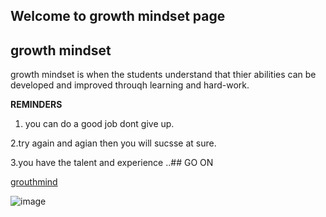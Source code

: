 ## Welcome to growth mindset page
## growth mindset

growth mindset is when the students understand that thier abilities can be developed and improved throuqh learning and hard-work.

**REMINDERS**
1. you can do a good job dont give up.

2.try again and agian then you will sucsse at sure.

3.you have the talent and experience ..## GO ON

[grouthmind](https://www.mindsetworks.com/science/)

![image](https://encrypted-tbn0.gstatic.com/images?q=tbn%3AANd9GcTUYTIt2olA9IWPNGquEX5lilRCsicuX-5CStNNyijhbnpUJy69)





